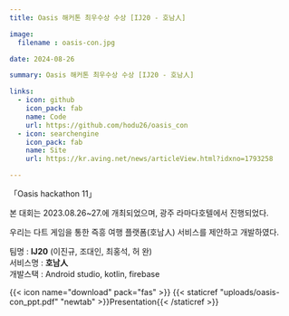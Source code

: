 ```yaml
---
title: Oasis 해커톤 최우수상 수상 [IJ20 - 호남人]

image: 
  filename : oasis-con.jpg

date: 2024-08-26

summary: Oasis 해커톤 최우수상 수상 [IJ20 - 호남人]

links:
  - icon: github
    icon_pack: fab
    name: Code
    url: https://github.com/hodu26/oasis_con
  - icon: searchengine
    icon_pack: fab
    name: Site
    url: https://kr.aving.net/news/articleView.html?idxno=1793258

---
```


「Oasis hackathon 11」

본 대회는 2023.08.26~27.에 개최되었으며, 광주 라마다호텔에서 진행되었다.

우리는 다트 게임을 통한 즉흥 여행 플랫폼(호남人) 서비스를 제안하고 개발하였다.

팀명 : **IJ20** (이진규, 조대인, 최홍석, 허 완)   
서비스명 : **호남人**   
개발스택 : Android studio, kotlin, firebase

{{< icon name="download" pack="fas" >}} {{< staticref "uploads/oasis-con_ppt.pdf" "newtab" >}}Presentation{{< /staticref >}}